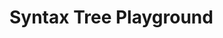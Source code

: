 <link rel="stylesheet" href="https://cdnjs.cloudflare.com/ajax/libs/codemirror/6.65.7/codemirror.min.css">
<link rel="stylesheet" href="https://cdnjs.cloudflare.com/ajax/libs/clusterize.js/0.19.0/clusterize.min.css">

<h1>Syntax Tree Playground</h1>

<div id="playground-container" class="ts-playground" style="visibility: hidden;">

<h2>Code</h2>

<div class="custom-select">
  <button id="language-button" class="select-button">
    <span class="selected-value">JavaScript</span>
    <svg class="arrow" width="12" height="12" viewBox="0 0 24 24" fill="none" stroke="currentColor" stroke-width="2" stroke-linecap="round" stroke-linejoin="round">
      <polyline points="6 9 12 15 18 9"></polyline>
    </svg>
  </button>
  <div class="select-dropdown">
    <div class="option" data-value="bash">Bash</div>
    <div class="option" data-value="c">C</div>
    <div class="option" data-value="cpp">C++</div>
    <div class="option" data-value="c_sharp">C#</div>
    <div class="option" data-value="go">Go</div>
    <div class="option" data-value="html">HTML</div>
    <div class="option" data-value="java">Java</div>
    <div class="option" data-value="javascript">JavaScript</div>
    <div class="option" data-value="php">PHP</div>
    <div class="option" data-value="python">Python</div>
    <div class="option" data-value="ruby">Ruby</div>
    <div class="option" data-value="rust">Rust</div>
    <div class="option" data-value="toml">TOML</div>
    <div class="option" data-value="typescript">TypeScript</div>
    <div class="option" data-value="yaml">YAML</div>
  </div>
  <select id="language-select" style="display: none;">
    <option value="bash">Bash</option>
    <option value="c">C</option>
    <option value="cpp">C++</option>
    <option value="c_sharp">C#</option>
    <option value="go">Go</option>
    <option value="html">HTML</option>
    <option value="java">Java</option>
    <option value="javascript" selected="selected">JavaScript</option>
    <option value="php">PHP</option>
    <option value="python">Python</option>
    <option value="ruby">Ruby</option>
    <option value="rust">Rust</option>
    <option value="toml">TOML</option>
    <option value="typescript">TypeScript</option>
    <option value="yaml">YAML</option>
  </select>
</div>

<input id="logging-checkbox" type="checkbox"></input>
<label for="logging-checkbox">Log</label>

<input id="anonymous-nodes-checkbox" type="checkbox"></input>
<label for="anonymous-nodes-checkbox">Show anonymous nodes</label>

<input id="query-checkbox" type="checkbox"></input>
<label for="query-checkbox">Query</label>

<input id="accessibility-checkbox" type="checkbox"></input>
<label for="accessibility-checkbox">Accessibility</label>

<textarea id="code-input">
</textarea>

<div id="query-container" style="visibility: hidden; position: absolute;">
<h2>Query</h2>
<textarea id="query-input"></textarea>
</div>

<h2>Tree</h2>
<span id="update-time"></span>
<div id="output-container-scroll">
<pre id="output-container" class="highlight"></pre>
</div>

<h2 id="about">About </h2>
<p>You can try out tree-sitter with a few pre-selected grammars on this page.
You can also run playground locally (with your own grammar) using the
<a href="/cli/playground.html">CLI</a>'s <code>tree-sitter playground</code> subcommand.
</p>

```admonish info
Logging (if enabled) can be viewed in the browser's console.
```

<p>The syntax tree should update as you type in the code. As you move around the
code, the current node should be highlighted in the tree; you can also click any
node in the tree to select the corresponding part of the code.</p>
<p>You can enter one or more <a href="/tree-sitter/using-parsers/queries/index.html">patterns</a>
into the Query panel. If the query is valid, its captures will be
highlighted both in the Code and in the Query panels. Otherwise
the problematic parts of the query will be underlined, and detailed
diagnostics will be available on hover. Note that to see any results
you must use at least one capture, like <code>(node_name) @capture-name</code></p>

</div>

<script src="https://cdnjs.cloudflare.com/ajax/libs/codemirror/6.65.7/codemirror.min.js"></script>

<script>LANGUAGE_BASE_URL = "https://tree-sitter.github.io";</script>
<script src="https://tree-sitter.github.io/tree-sitter.js"></script>

<script src="https://cdnjs.cloudflare.com/ajax/libs/clusterize.js/0.19.0/clusterize.min.js"></script>
<script>
setTimeout(() => {
window.initializePlayground({local: false})
}, 1)
</script>
